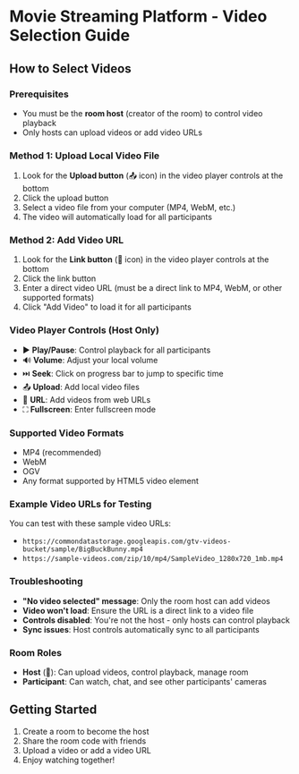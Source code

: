 # Movie Streaming Platform - Video Selection Guide

## How to Select Videos

### Prerequisites
- You must be the **room host** (creator of the room) to control video playback
- Only hosts can upload videos or add video URLs

### Method 1: Upload Local Video File
1. Look for the **Upload button** (📤 icon) in the video player controls at the bottom
2. Click the upload button
3. Select a video file from your computer (MP4, WebM, etc.)
4. The video will automatically load for all participants

### Method 2: Add Video URL
1. Look for the **Link button** (🔗 icon) in the video player controls at the bottom
2. Click the link button
3. Enter a direct video URL (must be a direct link to MP4, WebM, or other supported formats)
4. Click "Add Video" to load it for all participants

### Video Player Controls (Host Only)
- ▶️ **Play/Pause**: Control playback for all participants
- 🔊 **Volume**: Adjust your local volume
- ⏭️ **Seek**: Click on progress bar to jump to specific time
- 📤 **Upload**: Add local video files
- 🔗 **URL**: Add videos from web URLs
- ⛶ **Fullscreen**: Enter fullscreen mode

### Supported Video Formats
- MP4 (recommended)
- WebM
- OGV
- Any format supported by HTML5 video element

### Example Video URLs for Testing
You can test with these sample video URLs:
- `https://commondatastorage.googleapis.com/gtv-videos-bucket/sample/BigBuckBunny.mp4`
- `https://sample-videos.com/zip/10/mp4/SampleVideo_1280x720_1mb.mp4`

### Troubleshooting
- **"No video selected" message**: Only the room host can add videos
- **Video won't load**: Ensure the URL is a direct link to a video file
- **Controls disabled**: You're not the host - only hosts can control playback
- **Sync issues**: Host controls automatically sync to all participants

### Room Roles
- **Host** (👑): Can upload videos, control playback, manage room
- **Participant**: Can watch, chat, and see other participants' cameras

## Getting Started
1. Create a room to become the host
2. Share the room code with friends
3. Upload a video or add a video URL
4. Enjoy watching together!